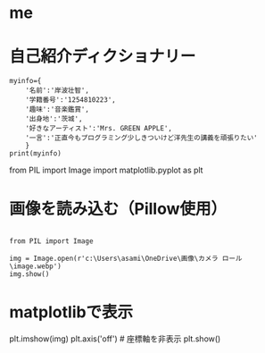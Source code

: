 # me
# 自己紹介ディクショナリー

```phython
myinfo={
    '名前':'岸波壮智',
    '学籍番号':'1254810223',
    '趣味':'音楽鑑賞',
    '出身地':'茨城',
    '好きなアーティスト':'Mrs. GREEN APPLE',
    '一言':'正直今もプログラミング少しきついけど洋先生の講義を頑張りたい'
    }
print(myinfo)
```

from PIL import Image
import matplotlib.pyplot as plt

# 画像を読み込む（Pillow使用）
```phython

from PIL import Image

img = Image.open(r'c:\Users\asami\OneDrive\画像\カメラ ロール\image.webp')
img.show()
```
# matplotlibで表示
plt.imshow(img)
plt.axis('off')  # 座標軸を非表示
plt.show()

